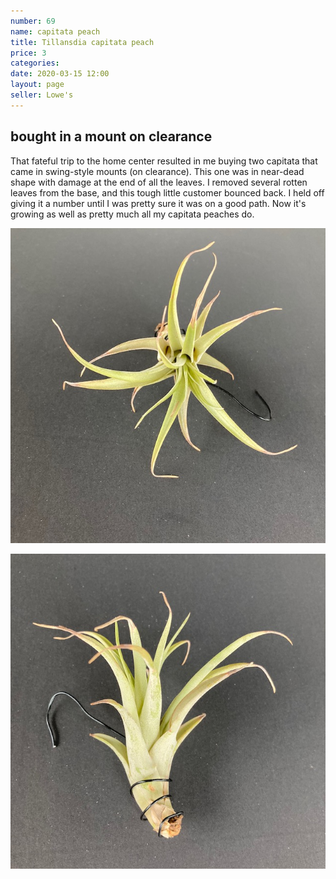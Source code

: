 ```yaml
---
number: 69
name: capitata peach
title: Tillansdia capitata peach
price: 3
categories: 
date: 2020-03-15 12:00
layout: page
seller: Lowe's
---
```

## bought in a mount on clearance

That fateful trip to the home center resulted in me buying two capitata that came in swing-style mounts (on clearance). This one was in near-dead shape with damage at the end of all the leaves. I removed several rotten leaves from the base, and this tough little customer bounced back. I held off giving it a number until I was pretty sure it was on a good path. Now it's growing as well as pretty much all my capitata peaches do.

!["Tillandsia capitata peach"](/i/IMG_0175.jpeg "Tillandsia capitata peach")

!["Tillandsia capitata peach"](/i/IMG_0176.jpeg "Tillandsia capitata peach")
